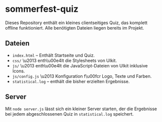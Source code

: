 # sommerfest-quiz

Dieses Repository enthält ein kleines clientseitiges Quiz, das komplett offline funktioniert. Alle benötigten Dateien liegen bereits im Projekt.

## Dateien


 - `index.html` – Enthält Startseite und Quiz.
- `css/` \u2013 enth\u00e4lt die Stylesheets von UIkit.
- `js/` \u2013 enth\u00e4lt die JavaScript-Dateien von UIkit inklusive Icons.
- `js/config.js` \u2013 Konfiguration f\u00fcr Logo, Texte und Farben.
- `statistical.log` – enthält die bisher erzielten Ergebnisse.

## Server

Mit `node server.js` lässt sich ein kleiner Server starten, der die
Ergebnisse bei jedem abgeschlossenen Quiz in `statistical.log` speichert.



